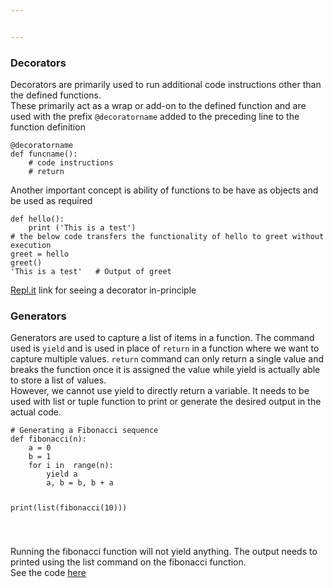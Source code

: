 ```yaml
---


---
```


<h3 id="decorators">Decorators</h3>
<p>Decorators are primarily used to run additional code instructions other than the defined functions.<br>
These primarily act as a wrap or add-on to the defined function and are used with the prefix <code>@decoratorname</code> added to the preceding line to the function definition</p>
<pre class=" language-python"><code class="prism  language-python">@decoratorname
<span class="token keyword">def</span> <span class="token function">funcname</span><span class="token punctuation">(</span><span class="token punctuation">)</span><span class="token punctuation">:</span>
	<span class="token comment"># code instructions</span>
	<span class="token comment"># return</span>
</code></pre>
<p>Another important concept is ability of functions to be have as objects and be used as required</p>
<pre class=" language-python"><code class="prism  language-python"><span class="token keyword">def</span> <span class="token function">hello</span><span class="token punctuation">(</span><span class="token punctuation">)</span><span class="token punctuation">:</span>
	<span class="token keyword">print</span> <span class="token punctuation">(</span><span class="token string">'This is a test'</span><span class="token punctuation">)</span>
<span class="token comment"># the below code transfers the functionality of hello to greet without execution</span>
greet <span class="token operator">=</span> hello
greet<span class="token punctuation">(</span><span class="token punctuation">)</span>
<span class="token string">'This is a test'</span>   <span class="token comment"># Output of greet</span>
</code></pre>
<p><a href="https://repl.it/@nilotpalc/Decorators">Repl.it</a> link for seeing a decorator in-principle</p>
<h3 id="generators">Generators</h3>
<p>Generators are used to capture a list of items in a function. The command used is <code>yield</code> and is used in place of <code>return</code> in a function where we want to capture multiple values. <code>return</code> command can only return a single value and breaks the function once it is assigned the value while yield is actually able to store a list of values.<br>
However, we cannot use yield to directly return a variable. It needs to be used with list or tuple function to print or generate the desired output in the actual code.</p>
<pre class=" language-python"><code class="prism  language-python"><span class="token comment"># Generating a Fibonacci sequence</span>
<span class="token keyword">def</span> <span class="token function">fibonacci</span><span class="token punctuation">(</span>n<span class="token punctuation">)</span><span class="token punctuation">:</span>
	a <span class="token operator">=</span> <span class="token number">0</span>
	b <span class="token operator">=</span> <span class="token number">1</span>
	<span class="token keyword">for</span> i <span class="token keyword">in</span>  <span class="token builtin">range</span><span class="token punctuation">(</span>n<span class="token punctuation">)</span><span class="token punctuation">:</span>
		<span class="token keyword">yield</span> a
		a<span class="token punctuation">,</span> b <span class="token operator">=</span> b<span class="token punctuation">,</span> b <span class="token operator">+</span> a

<span class="token keyword">print</span><span class="token punctuation">(</span><span class="token builtin">list</span><span class="token punctuation">(</span>fibonacci<span class="token punctuation">(</span><span class="token number">10</span><span class="token punctuation">)</span><span class="token punctuation">)</span><span class="token punctuation">)</span>

</code></pre>
<p>Running the fibonacci function will not yield anything. The output needs to printed using the list command on the fibonacci function.<br>
See the code <a href="https://repl.it/@nilotpalc/using-generator-functionyield">here</a></p>

